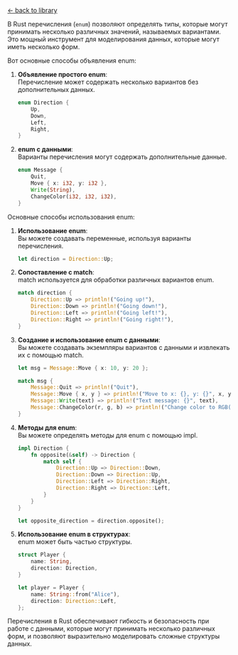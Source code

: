 [← back to library](../../librarium.md)

В Rust перечисления (`enum`) позволяют определять типы, которые могут принимать несколько различных значений, называемых вариантами. Это мощный инструмент для моделирования данных, которые могут иметь несколько форм.

Вот основные способы объявления enum:  
1. **Объявление простого enum**:  
    Перечисление может содержать несколько вариантов без дополнительных данных.
    ```rust
    enum Direction {
        Up,
        Down,
        Left,
        Right,
    }
    ```
0. **enum с данными**:  
    Варианты перечисления могут содержать дополнительные данные.
    ```rust
    enum Message {
        Quit,
        Move { x: i32, y: i32 },
        Write(String),
        ChangeColor(i32, i32, i32),
    }
    ```

Основные способы использования enum:  
1. **Использование enum**:  
    Вы можете создавать переменные, используя варианты перечисления.
    ```rust
    let direction = Direction::Up;
    ```
0. **Сопоставление с match**:  
    match используется для обработки различных вариантов enum.
    ```rust
    match direction {
        Direction::Up => println!("Going up!"),
        Direction::Down => println!("Going down!"),
        Direction::Left => println!("Going left!"),
        Direction::Right => println!("Going right!"),
    }
    ```
0. **Создание и использование enum с данными**:  
    Вы можете создавать экземпляры вариантов с данными и извлекать их с помощью match.
    ```rust
    let msg = Message::Move { x: 10, y: 20 };

    match msg {
        Message::Quit => println!("Quit"),
        Message::Move { x, y } => println!("Move to x: {}, y: {}", x, y),
        Message::Write(text) => println!("Text message: {}", text),
        Message::ChangeColor(r, g, b) => println!("Change color to RGB({}, {}, {})", r, g, b),
    }
    ```
0. **Методы для enum**:  
    Вы можете определять методы для enum с помощью impl.
    ```rust
    impl Direction {
        fn opposite(&self) -> Direction {
            match self {
                Direction::Up => Direction::Down,
                Direction::Down => Direction::Up,
                Direction::Left => Direction::Right,
                Direction::Right => Direction::Left,
            }
        }
    }

    let opposite_direction = direction.opposite();
    ```
0. **Использование enum в структурах**:  
    enum может быть частью структуры.
    ```rust
    struct Player {
        name: String,
        direction: Direction,
    }

    let player = Player {
        name: String::from("Alice"),
        direction: Direction::Left,
    };
    ```

Перечисления в Rust обеспечивают гибкость и безопасность при работе с данными, которые могут принимать несколько различных форм, и позволяют выразительно моделировать сложные структуры данных.